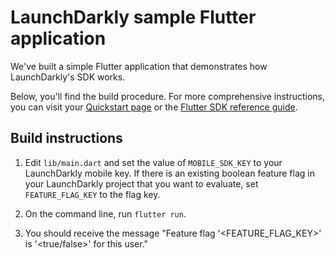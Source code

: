 # LaunchDarkly sample Flutter application

We've built a simple Flutter application that demonstrates how LaunchDarkly's SDK works.

Below, you'll find the build procedure. For more comprehensive instructions, you can visit your [Quickstart page](https://app.launchdarkly.com/quickstart#/) or the [Flutter SDK reference guide](https://docs.launchdarkly.com/sdk/client-side/flutter).

## Build instructions

1. Edit `lib/main.dart` and set the value of `MOBILE_SDK_KEY` to your LaunchDarkly mobile key. If there is an existing boolean feature flag in your LaunchDarkly project that you want to evaluate, set `FEATURE_FLAG_KEY` to the flag key.

2. On the command line, run `flutter run`.

3. You should receive the message "Feature flag '<FEATURE_FLAG_KEY>' is '<true/false>' for this user."
